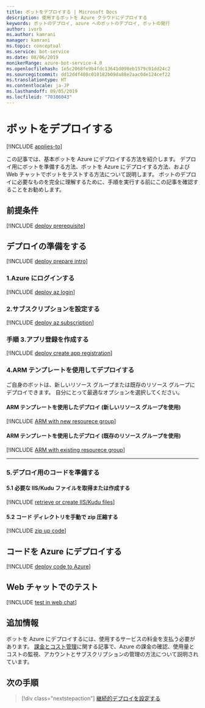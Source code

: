 ```yaml
---
title: ボットをデプロイする | Microsoft Docs
description: 使用するボットを Azure クラウドにデプロイする
keywords: ボットのデプロイ, azure へのボットのデプロイ, ボットの発行
author: ivorb
ms.author: kamrani
manager: kamrani
ms.topic: conceptual
ms.service: bot-service
ms.date: 08/06/2019
monikerRange: azure-bot-service-4.0
ms.openlocfilehash: 1e5c2068fe9b4fdc13641d098eb1579c01dd24c2
ms.sourcegitcommit: dd12ddf408c010182b09da88e2aac0de124cef22
ms.translationtype: HT
ms.contentlocale: ja-JP
ms.lasthandoff: 09/05/2019
ms.locfileid: "70386043"
---
```

# <a name="deploy-your-bot"></a>ボットをデプロイする

[!INCLUDE [applies-to](./includes/applies-to.md)]

この記事では、基本ボットを Azure にデプロイする方法を紹介します。 デプロイ用にボットを準備する方法、ボットを Azure にデプロイする方法、および Web チャットでボットをテストする方法について説明します。 ボットのデプロイに必要なものを完全に理解するために、手順を実行する前にこの記事を確認することをお勧めします。

## <a name="prerequisites"></a>前提条件
[!INCLUDE [deploy prerequisite](~/includes/deploy/snippet-prerequisite.md)]
<!-- - A subscription to [Microsoft Azure](https://azure.microsoft.com/free/)
- A C#, JavaScript, or TypeScript bot that you have developed on your local machine
- Latest version of the [Azure CLI](https://docs.microsoft.com/cli/azure/?view=azure-cli-latest)
- Familiarity with [Azure CLI and ARM templates](https://docs.microsoft.com/azure/azure-resource-manager/resource-group-overview) -->

## <a name="prepare-for-deployment"></a>デプロイの準備をする
[!INCLUDE [deploy prepare intro](~/includes/deploy/snippet-prepare-deploy-intro.md)]
<!-- When you create a bot using [Visual Studio template](https://docs.microsoft.com/azure/bot-service/dotnet/bot-builder-dotnet-sdk-quickstart?view=azure-bot-service-4.0) or [Yeoman template](https://docs.microsoft.com/azure/bot-service/javascript/bot-builder-javascript-quickstart?view=azure-bot-service-4.0), the source code generated contains a `deploymentTemplates` folder with ARM templates. The deployment process documented here uses the ARM template to provision required resources for the bot in Azure by using the Azure CLI. 

> [!NOTE]
> With the release of Bot Framework SDK 4.3, we have _deprecated_ the use of .bot file in favor of appsettings.json or .env file for managing resources. For information on migrating settings from the .bot file to appsettings.json or .env file, see [managing bot resources](v4sdk/bot-file-basics.md). -->

### <a name="1-login-to-azure"></a>1.Azure にログインする
[!INCLUDE [deploy az login](~/includes/deploy/snippet-az-login.md)]
<!-- You've already created and tested a bot locally, and now you want to deploy it to Azure. Open a command prompt to log in to the Azure portal.

```cmd
az login
```
A browser window will open, allowing you to sign in.

> [!NOTE]
> If you deploy your bot to a non-Azure cloud such as US Gov, you need to run `az cloud set --name <name-of-cloud>` before `az login`, where &lt;name-of-cloud> is the name of a registered cloud, such as `AzureUSGovernment`. If you want to go back to public cloud, you can run `az cloud set --name AzureCloud`.  -->


### <a name="2-set-the-subscription"></a>2.サブスクリプションを設定する
[!INCLUDE [deploy az subscription](~/includes/deploy/snippet-az-set-subscription.md)]
<!-- Set the default subscription to use.

```cmd
az account set --subscription "<azure-subscription>"
```

If you are not sure which subscription to use for deploying the bot, you can view the list of subscriptions for your account by using `az account list` command. Navigate to the bot folder. -->

### <a name="3-create-an-app-registration"></a>手順 3.アプリ登録を作成する
[!INCLUDE [deploy create app registration](~/includes/deploy/snippet-create-app-registration.md)]
<!-- Registering the application means that you can use Azure AD to authenticate users and request access to user resources. Your bot requires a Registered app in Azure that provides the bot access to the Bot Framework Service for sending and receiving authenticated messages. To create register an app via the Azure CLI, perform the following command:

```cmd
az ad app create --display-name "displayName" --password "AtLeastSixteenCharacters_0" --available-to-other-tenants
```

| Option   | Description |
|:---------|:------------|
| display-name | The display name of the application. |
| password | App password, aka 'client secret'. The password must be at least 16 characters long, contain at least 1 upper or lower case alphabetical character, and contain at least 1 special character.|
| available-to-other-tenants| The application can be used from any Azure AD tenants. This must be `true` to enable your bot to work with the Azure Bot Service channels.|

The above command outputs JSON with the key `appId`, save the value of this key for the ARM deployment, where it will be used for the `appId` parameter. The password provided will be used for the `appSecret` parameter.

> [!NOTE] 
> If you would like to use an existing App registration you can use the command:
> ``` cmd
> az bot create --kind webapp --resource-group "<name-of-resource-group>" --name "<name-of-web-app>" --appid "<existing-app-id>" --password "<existing-app-password>" --lang <Javascript|Csharp>
> ``` -->

### <a name="4-deploy-via-arm-template"></a>4.ARM テンプレートを使用してデプロイする
ご自身のボットは、新しいリソース グループまたは既存のリソース グループにデプロイできます。 自分にとって最適なオプションを選択してください。 

#### <a name="deploy-via-arm-template-with-new-resource-group"></a>**ARM テンプレートを使用したデプロイ (**新しい**リソース グループを使用)**
<!-- ##### Create Azure resources -->
[!INCLUDE [ARM with new resourece group](~/includes/deploy/snippet-ARM-new-resource-group.md)]
<!-- You'll create a new resource group in Azure and then use the ARM template to create the resources specified in it. In this case, we are providing App Service Plan, Web App, and Bot Channels Registration.

```cmd
az deployment create --name "<name-of-deployment>" --template-file "template-with-new-rg.json" --location "location-name" --parameters appId="<msa-app-guid>" appSecret="<msa-app-password>" botId="<id-or-name-of-bot>" botSku=F0 newAppServicePlanName="<name-of-app-service-plan>" newWebAppName="<name-of-web-app>" groupName="<new-group-name>" groupLocation="<location>" newAppServicePlanLocation="<location>"
```

| Option   | Description |
|:---------|:------------|
| name | Friendly name for the deployment. |
| template-file | The path to the ARM template. You can use `template-with-new-rg.json` file provided in the `deploymentTemplates` folder of the project. |
| location |Location. Values from: `az account list-locations`. You can configure the default location using `az configure --defaults location=<location>`. |
| parameters | Provide deployment parameter values. `appId` value you got from running the `az ad app create` command. `appSecret` is the password you provided in the previous step. The `botId` parameter should be globally unique and is used as the immutable bot ID. It is also used to configure the display name of the bot, which is mutable. `botSku` is the pricing tier and can be F0 (Free) or S1 (Standard). `newAppServicePlanName` is the name of App Service Plan. `newWebAppName` is the name of the Web App you are creating. `groupName` is the name of the Azure resource group you are creating. `groupLocation` is the location of the Azure resource group. `newAppServicePlanLocation` is the location of the App Service Plan. | -->

#### <a name="deploy-via-arm-template-with-existing--resource-group"></a>**ARM テンプレートを使用したデプロイ (**既存の**リソース グループを使用)**

[!INCLUDE [ARM with existing resourece group](~/includes/deploy/snippet-ARM-existing-resource-group.md)]
<!-- When using an existing resource group, you can either use an existing App Service Plan or create a new one. Steps for both options are listed below. 

**Option 1: Existing App Service Plan** 

In this case, we are using existing App Service Plan, but creating new a Web App and Bot Channels Registration. 

> [!NOTE]
> The botId parameter should be globally unique and is used as the immutable bot ID. Also used to configure the displayName of the bot, which is mutable.

```cmd
az group deployment create --name "<name-of-deployment>" --resource-group "<name-of-resource-group>" --template-file "template-with-preexisting-rg.json" --parameters appId="<msa-app-guid>" appSecret="<msa-app-password>" botId="<id-or-name-of-bot>" newWebAppName="<name-of-web-app>" existingAppServicePlan="<name-of-app-service-plan>" appServicePlanLocation="<location>"
```

**Option 2: New App Service Plan**

In this case, we are creating App Service Plan, Web App, and Bot Channels Registration. 

```cmd
az group deployment create --name "<name-of-deployment>" --resource-group "<name-of-resource-group>" --template-file "template-with-preexisting-rg.json" --parameters appId="<msa-app-guid>" appSecret="<msa-app-password>" botId="<id-or-name-of-bot>" newWebAppName="<name-of-web-app>" newAppServicePlanName="<name-of-app-service-plan>" appServicePlanLocation="<location>"
```

| Option   | Description |
|:---------|:------------|
| name | Friendly name for the deployment. |
| resource-group | Name of the azure resource group |
| template-file | The path to the ARM template. You can use `template-with-preexisting-rg.json` file provided in the `deploymentTemplates` folder of the project. |
| location |Location. Values from: `az account list-locations`. You can configure the default location using `az configure --defaults location=<location>`. |
| parameters | Provide deployment parameter values. `appId` value you got from running the `az ad app create` command. `appSecret` is the password you provided in the previous step. The `botId` parameter should be globally unique and is used as the immutable bot ID. It is also used to configure the display name of the bot, which is mutable. `newWebAppName` is the name of the Web App you are creating. `newAppServicePlanName` is the name of App Service Plan. `newAppServicePlanLocation` is the location of the App Service Plan. | -->

---

### <a name="5-prepare-your-code-for-deployment"></a>5.デプロイ用のコードを準備する
#### <a name="51-retrieve-or-create-necessary-iiskudu-files"></a>5.1 必要な IIS/Kudu ファイルを取得または作成する
[!INCLUDE [retrieve or create IIS/Kudu files](~/includes/deploy/snippet-IIS-Kudu-files.md)]

<!-- ##### [C#](#tab/csharp) -->

<!-- ```cmd
az bot prepare-deploy --lang Csharp --code-dir "." --proj-file-path "MyBot.csproj"
```

You must provide the path to the .csproj file relative to --code-dir. This can be performed via the --proj-file-path argument. The command would resolve --code-dir and --proj-file-path to "./MyBot.csproj"

##### [JavaScript](#tab/javascript)

```cmd
az bot prepare-deploy --code-dir "." --lang Javascript
```

This command will fetch a web.config which is needed for Node.js apps to work with IIS on Azure App Services. Make sure web.config is saved to the root of your bot.

##### [TypeScript](#tab/typescript)

```cmd
az bot prepare-deploy --code-dir "." --lang Typescript
```

This command works similarly to JavaScript above, but for a Typescript bot.

---

> [!NOTE]
> After executing the above-mentioned command, you should be able to see a `.deployment` file in your bot project folder. -->

#### <a name="52-zip-up-the-code-directory-manually"></a>5.2 コード ディレクトリを手動で zip 圧縮する
[!INCLUDE [zip up code](~/includes/deploy/snippet-zip-code.md)]
<!-- When using the non-configured [zip deploy API](https://github.com/projectkudu/kudu/wiki/Deploying-from-a-zip-file-or-url) to deploy your bot's code, Web App/Kudu's behavior is as follows:

_Kudu assumes by default that deployments from zip files are ready to run and do not require additional build steps during deployment, such as npm install or dotnet restore/dotnet publish._

As such, it is important to include your built code and with all necessary dependencies in the zip file being deployed to the Web App, otherwise your bot will not work as intended.

> [!IMPORTANT]
> Before zipping your project files, make sure that you are _in_ the correct folder. 
> - For C# bots, it is the folder that has the .csproj file. 
> - For JS bots, it is the folder that has the app.js or index.js file. 
>
>**Within** the project folder, select all the files and zip them up, then run the command while still in the folder. 
>
> If your root folder location is incorrect, the **bot will fail to run in the Azure portal**. -->

## <a name="deploy-code-to-azure"></a>コードを Azure にデプロイする
[!INCLUDE [deploy code to Azure](~/includes/deploy/snippet-deploy-code-to-az.md)]
<!-- At this point we are ready to deploy the code to the Azure Web App. Run the following command from the command line to perform deployment using the kudu zip push deployment for a web app. -->
<!-- 
```cmd
az webapp deployment source config-zip --resource-group "<new-group-name>" --name "<name-of-web-app>" --src "code.zip" 
```

| Option   | Description |
|:---------|:------------|
| resource-group | Resource group name in Azure that you created earlier. |
| name | Name of the Web App you used earlier. |
| src  | The path to the zipped file you created. | -->

## <a name="test-in-web-chat"></a>Web チャットでのテスト
[!INCLUDE [test in web chat](~/includes/deploy/snippet-test-in-web-chat.md)]
<!-- 1. In your browser, navigate to the [Azure portal](https://ms.portal.azure.com).
2. In the left panel, click **Resource groups**.
3. In the right panel, search for your group.
4. Click on your group name.
5. Click the link of your Bot Channel Registration.
6. In the *Bot Channel Registration blade*, click **Test in Web Chat**.
Alternatively, in the right panel, click the Test box.

For more information about channel registration, see [Register a bot with Bot Service](https://docs.microsoft.com/azure/bot-service/bot-service-quickstart-registration?view=azure-bot-service-3.0).

> [!NOTE]
> A blade is the surface on which service functions or navigation elements appear when selected. -->

## <a name="additional-information"></a>追加情報
ボットを Azure にデプロイするには、使用するサービスの料金を支払う必要があります。 [課金とコスト管理](https://docs.microsoft.com/azure/billing/)に関する記事で、Azure の課金の確認、使用量とコストの監視、アカウントとサブスクリプションの管理の方法について説明されています。

## <a name="next-steps"></a>次の手順
> [!div class="nextstepaction"]
> [継続的デプロイを設定する](bot-service-build-continuous-deployment.md)
